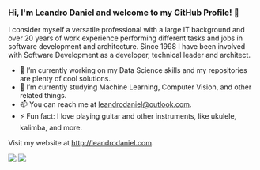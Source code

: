 ### Hi, I'm Leandro Daniel and welcome to my GitHub Profile! 👋

I consider myself a versatile professional with a large IT background and over 20 years of work experience performing different tasks and jobs in software development and architecture. Since 1998 I have been involved with Software Development as a developer, technical leader and architect.

- 🔭 I’m currently working on my Data Science skills and my repositories are plenty of cool solutions.
- 🌱 I’m currently studying Machine Learning, Computer Vision, and other related things. 
- 📫 You can reach me at leandrodaniel@outlook.com.
- ⚡ Fun fact: I love playing guitar and other instruments, like ukulele, kalimba, and more.

Visit my website at http://leandrodaniel.com.

<img src="https://github-readme-stats.vercel.app/api?username=ldaniel&hide=issues&show_icons=true&theme=radical"/>
<img src="https://github-readme-stats.vercel.app/api/top-langs/?username=ldaniel&layout=compact&theme=radical"/>
